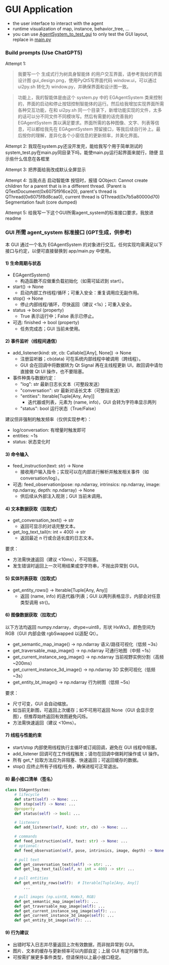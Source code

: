 # GUI Application
- the user interface to interact with the agent
- runtime visualization of map, instance, behavior_tree, ... 
- you can use [AgentSystem_to_test_gui](system_example.py) to only test the GUI layout, replace in [main.py](main.py)




### Build prompts (Use ChatGPT5)

Attempt 1:
> 我要写一个 生成式行为树具身智能体 的用户交互界面，请参考我给的界面设计图 gui_design.png，使用PyQt5写界面代码 window.ui，可以通过 ui2py.sh 转化为 window.py，并确保界面和设计图一致。

> 功能上，我的智能体是由这个 system.py 中的 EGAgentSystem 类来控制的，界面的启动和停止按钮控制智能体的运行。然后给我增加实现界面所需各种交互功能，在和 ui2py.sh 同一个目录下，新增功能实现的文件，太多的话可以分不同文件不同模块写。然后有需要的话完善我的 EGAgentSystem 类以满足要求。界面所需的各种图像、文字、列表等信息，可以都给我先在 EGAgentSystem 预留接口，等我后续自行补上。最后按你的理解，差异化各个小窗信息的更新频率，并美化界面。

Attempt 2:
我现在system.py还没开发完，能给我写个用于简单测试的system_test.py在main.py同目录下吗，能使main.py运行起界面来就行，随便 显示些什么信息在各框里

Attempt 3:
把界面给我改成默认全屏显示

Attempt 4:
当我点击 启动智能体 按钮时，报错
QObject: Cannot create children for a parent that is in a different thread.
(Parent is QTextDocument(0x6075f916ce20), parent's thread is QThread(0x6075f8d8caa0), current thread is QThread(0x7b5a80000d70)
Segmentation fault (core dumped)

Attempt 5:
给我写一下这个GUI所需agent_system的标准接口要求，我放进readme



### GUI 所需 agent_system 标准接口 (GPT生成，供参考)

本 GUI 通过一个名为 EGAgentSystem 的对象进行交互。任何实现均需满足以下接口与约定，以便可直接替换到 app/main.py 中使用。

#### 1) 生命周期与状态
- EGAgentSystem()
  - 构造函数不应做重负载初始化（如需可延迟到 start）。
- start() -> None
  - 启动内部工作线程/循环；可重入安全：重复调用应无副作用。
- stop() -> None
  - 停止内部线程/循环，尽快返回（建议 <1s）；可重入安全。
- status -> bool (property)
  - True 表示运行中；False 表示已停止。
- 可选: finished -> bool (property)
  - 任务完成态；GUI 当前未使用。

#### 2) 事件监听（线程间通信）
- add_listener(kind: str, cb: Callable[[Any], None]) -> None
  - 注册监听器；cb(data) 可在系统内部线程中被调用（跨线程）。
  - GUI 会在回调中将数据转为 Qt Signal 再在主线程更新 UI，故回调中请勿直接做 Qt UI 操作，也不要阻塞。
- 事件种类与数据约定：
  - "log": str                最新日志长文本（可整段发送）
  - "conversation": str       最新对话长文本（可整段发送）
  - "entities": Iterable[Tuple[Any, Any]]
      - 迭代器或列表，元素为 (name, info)，GUI 会转为字符串显示两列
  - "status": bool            运行状态（True/False）

建议但非强制的触发频率（仅供实现参考）：
- log/conversation: 有增量时触发即可
- entities: ~1s
- status: 状态变化时

#### 3) 命令输入
- feed_instruction(text: str) -> None
  - 接收用户输入指令；实现可以在内部进行解析并触发相关事件（如 conversation/log）。
- 可选: feed_observation(pose: np.ndarray, intrinsics: np.ndarray, image: np.ndarray, depth: np.ndarray) -> None
  - 供后续从外部注入观测；GUI 当前未调用。

#### 4) 文本数据获取（拉取式）
- get_conversation_text() -> str
  - 返回可显示的对话完整文本。
- get_log_text_tail(n: int = 400) -> str
  - 返回最近 n 行或合适长度的日志文本。

要求：
- 方法需快速返回（建议 <10ms），不可阻塞。
- 发生错误时返回上一次可用结果或空字符串，不抛出异常到 GUI。

#### 5) 实体列表获取（拉取式）
- get_entity_rows() -> Iterable[Tuple[Any, Any]]
  - 返回 (name, info) 的迭代器/列表；GUI 以两列表格显示，内部会对任意类型调用 str()。

#### 6) 图像数据获取（拉取式）
以下方法均返回 numpy.ndarray，dtype=uint8，形状 HxWx3，颜色空间为 RGB（GUI 内部会做 rgbSwapped 以适配 Qt）。
- get_semantic_map_image() -> np.ndarray         语义/路径可视化（低频 ~3s）
- get_traversable_map_image() -> np.ndarray      可通行地图（中频 ~1s）
- get_current_instance_seg_image() -> np.ndarray 当前视野实例分割（高频 ~200ms）
- get_current_instance_3d_image() -> np.ndarray  3D 实例可视化（低频 ~3s）
- get_entity_bt_image() -> np.ndarray            行为树图（低频 ~5s）

要求：
- 尺寸可变，GUI 会自动缩放。
- 如当前无新图，可返回上次缓存；如不可用可返回 None（GUI 会显示空图），但推荐始终返回有效图避免闪烁。
- 方法需快速返回（建议 <10ms）。

#### 7) 线程与性能约束
- start/stop 内部使用线程执行主循环或订阅回调，避免在 GUI 线程中阻塞。
- add_listener 回调可在工作线程触发；请勿在回调中做耗时操作或 UI 操作。
- 所有 get_* 拉取方法应为非阻塞、快速返回；可返回缓存的数据。
- stop() 应终止所有子线程/任务，确保进程可正常退出。

#### 8) 最小接口清单（签名）
```python
class EGAgentSystem:
    # lifecycle
    def start(self) -> None: ...
    def stop(self) -> None: ...
    @property
    def status(self) -> bool: ...

    # listeners
    def add_listener(self, kind: str, cb) -> None: ...

    # commands
    def feed_instruction(self, text: str) -> None: ...
    # optional:
    def feed_observation(self, pose, intrinsics, image, depth) -> None: ...

    # pull text
    def get_conversation_text(self) -> str: ...
    def get_log_text_tail(self, n: int = 400) -> str: ...

    # pull entities
    def get_entity_rows(self):  # Iterable[Tuple[Any, Any]]
        ...

    # pull images (np.uint8, HxWx3, RGB)
    def get_semantic_map_image(self): ...
    def get_traversable_map_image(self): ...
    def get_current_instance_seg_image(self): ...
    def get_current_instance_3d_image(self): ...
    def get_entity_bt_image(self): ...
```

#### 9) 行为建议
- 出错时写入日志并尽量返回上次有效数据，而非抛异常到 GUI。
- 图片、文本的缓存与更新频率可以内部自定；上层 GUI 有定时器节流。
- 可按需扩展更多事件类型，但请保持以上最小接口稳定。